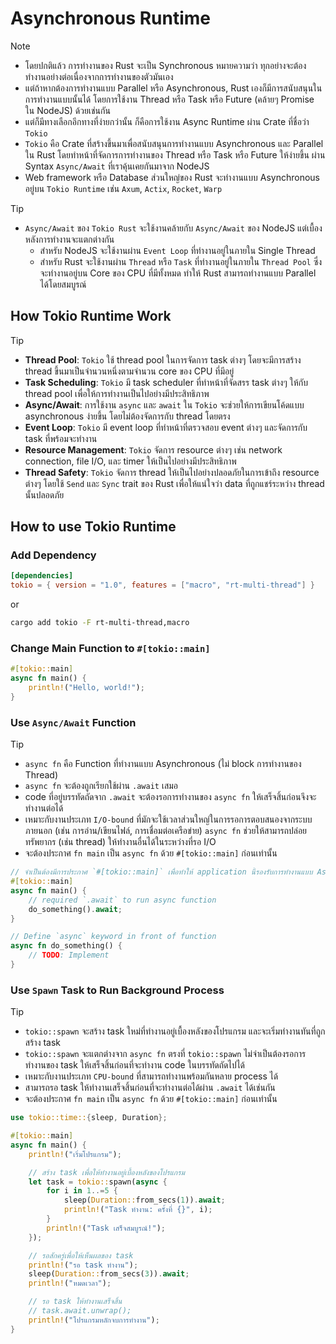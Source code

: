 # Asynchronous Runtime

> [!NOTE]
>
> - โดยปกติแล้ว การทำงานของ Rust จะเป็น Synchronous หมายความว่า
>   ทุกอย่างจะต้องทำงานอย่างต่อเนื่องจากการทำงานของตัวมันเอง
> - แต่ถ้าหากต้องการทำงานแบบ Parallel หรือ Asynchronous, Rust
>   เองก็มีการสนับสนุนในการทำงานแบบนั้นได้ โดยการใช้งาน Thread หรือ Task หรือ Future
>   (คล้ายๆ Promise ใน NodeJS) ด้วยเช่นกัน
> - แต่ก็มีทางเลือกอีกทางที่ง่ายกว่านั้น ก็คือการใช้งาน Async Runtime ผ่าน Crate ที่ชื่อว่า `Tokio`
> - `Tokio` คือ Crate ที่สร้างขึ้นมาเพื่อสนับสนุนการทำงานแบบ Asynchronous และ Parallel ใน
>   Rust โดยทำหน้าที่จัดการการทำงานของ Thread หรือ Task หรือ Future ให้ง่ายขึ้น ผ่าน Syntax
>   `Async/Await` ที่เราคุ้นเคยกันมาจาก NodeJS
> - Web framework หรือ Database ส่วนใหญ่ของ Rust จะทำงานแบบ Asynchronous อยู่บน
>   `Tokio Runtime` เช่น `Axum`, `Actix`, `Rocket`, `Warp`

> [!TIP]
>
> - `Async/Await` ของ `Tokio Rust` จะใช้งานคล้ายกับ `Async/Await` ของ NodeJS
>   แต่เบื้องหลังการทำงานจะแตกต่างกัน
>   - สำหรับ NodeJS จะใช้งานผ่าน `Event Loop` ที่ทำงานอยู่ในภายใน Single Thread
>   - สำหรับ Rust จะใช้งานผ่าน `Thread` หรือ `Task` ที่ทำงานอยู่ในภายใน `Thread Pool`
>     ซึ่งจะทำงานอยู่บน Core ของ CPU ที่มีทั้งหมด ทำให้ Rust สามารถทำงานแบบ Parallel
>     ได้โดยสมบูรณ์

## How Tokio Runtime Work

> [!TIP]
>
> - **Thread Pool**: `Tokio` ใช้ thread pool ในการจัดการ task ต่างๆ โดยจะมีการสร้าง
>   thread ขึ้นมาเป็นจำนวนหนึ่งตามจำนวน core ของ CPU ที่มีอยู่
> - **Task Scheduling**: `Tokio` มี task scheduler ที่ทำหน้าที่จัดสรร task ต่างๆ ให้กับ
>   thread pool เพื่อให้การทำงานเป็นไปอย่างมีประสิทธิภาพ
> - **Async/Await**: การใช้งาน `async` และ `await` ใน `Tokio`
>   จะช่วยให้การเขียนโค้ดแบบ asynchronous ง่ายขึ้น โดยไม่ต้องจัดการกับ thread โดยตรง
> - **Event Loop**: `Tokio` มี event loop ที่ทำหน้าที่ตรวจสอบ event ต่างๆ และจัดการกับ
>   task ที่พร้อมจะทำงาน
> - **Resource Management**: `Tokio` จัดการ resource ต่างๆ เช่น network connection,
>   file I/O, และ timer ให้เป็นไปอย่างมีประสิทธิภาพ
> - **Thread Safety**: `Tokio` จัดการ thread ให้เป็นไปอย่างปลอดภัยในการเข้าถึง resource
>   ต่างๆ โดยใช้ `Send` และ `Sync` trait ของ Rust เพื่อให้แน่ใจว่า data ที่ถูกแชร์ระหว่าง
>   thread นั้นปลอดภัย

## How to use Tokio Runtime

### Add Dependency

```toml
[dependencies]
tokio = { version = "1.0", features = ["macro", "rt-multi-thread"] }
```

or

```sh
cargo add tokio -F rt-multi-thread,macro
```

### Change Main Function to `#[tokio::main]`

```rust
#[tokio::main]
async fn main() {
    println!("Hello, world!");
}
```

### Use `Async/Await` Function

> [!TIP]
>
> - `async fn` คือ Function ที่ทำงานแบบ Asynchronous (ไม่ block การทำงานของ Thread)
> - `async fn` จะต้องถูกเรียกใช้ผ่าน `.await` เสมอ
> - code ที่อยู่บรรทัดถัดจาก `.await` จะต้องรอการทำงานของ `async fn`
>   ให้เสร็จสิ้นก่อนจึงจะทำงานต่อได้
> - เหมาะกับงานประเภท `I/O-bound` ที่มักจะใช้เวลาส่วนใหญ่ในการรอการตอบสนองจากระบบภายนอก
>   (เช่น การอ่าน/เขียนไฟล์, การเชื่อมต่อเครือข่าย) `async fn` ช่วยให้สามารถปล่อยทรัพยากร
>   (เช่น thread) ให้ทำงานอื่นได้ในระหว่างที่รอ I/O
> - จะต้องประกาศ `fn main` เป็น `async fn` ด้วย `#[tokio::main]` ก่อนเท่านั้น

```rust
// จำเป็นต้องมีการประกาศ `#[tokio::main]` เพื่อทำให้ application นี้รองรับการทำงานแบบ Asynchronous
#[tokio::main]
async fn main() {
    // required `.await` to run async function
    do_something().await;
}

// Define `async` keyword in front of function
async fn do_something() {
    // TODO: Implement
}
```

### Use `Spawn` Task to Run Background Process

> [!TIP]
>
> - `tokio::spawn` จะสร้าง task ใหม่ที่ทำงานอยู่เบื้องหลังของโปรแกรม
>   และจะเริ่มทำงานทันที่ถูกสร้าง task
> - `tokio::spawn` จะแตกต่างจาก `async fn` ตรงที่ `tokio::spawn`
>   ไม่จำเป็นต้องรอการทำงานของ task ให้เสร็จสิ้นก่อนที่จะทำงาน code ในบรรทัดถัดไปได้
> - เหมาะกับงานประเภท `CPU-bound` ที่สามารถทำงานพร้อมกันหลาย process ได้
> - สามารถรอ task ให้ทำงานเสร็จสิ้นก่อนที่จะทำงานต่อได้ผ่าน `.await` ได้เช่นกัน
> - จะต้องประกาศ `fn main` เป็น `async fn` ด้วย `#[tokio::main]` ก่อนเท่านั้น

```rust
use tokio::time::{sleep, Duration};

#[tokio::main]
async fn main() {
    println!("เริ่มโปรแกรม");

    // สร้าง task เพื่อให้ทำงานอยู่เบื้องหลังของโปรแกรม
    let task = tokio::spawn(async {
        for i in 1..=5 {
            sleep(Duration::from_secs(1)).await;
            println!("Task ทำงาน: ครั้งที่ {}", i);
        }
        println!("Task เสร็จสมบูรณ์!");
    });

    // รอสักครู่เพื่อให้เห็นผลของ task
    println!("รอ task ทำงาน");
    sleep(Duration::from_secs(3)).await;
    println!("หมดเวลา");

    // รอ task ให้ทำงานเสร็จสิ้น
    // task.await.unwrap();
    println!("โปรแกรมหลักจบการทำงาน");
}
```
